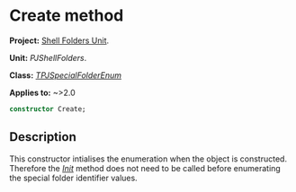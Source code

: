 # Create method

**Project:** [Shell Folders Unit](ShellFoldersUnit.md).

**Unit:** _PJShellFolders_.

**Class:** _[TPJSpecialFolderEnum](TPJSpecialFolderEnum.md)_

**Applies to:** ~>2.0

```pascal
constructor Create;
```

## Description

This constructor intialises the enumeration when the object is constructed. Therefore the _[Init](TPJSpecialFolderEnumInit.md)_ method does not need to be called before enumerating the special folder identifier values.
